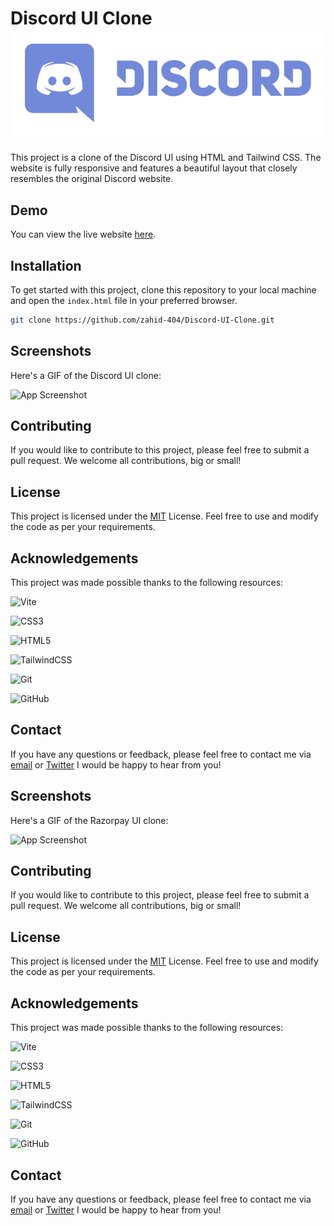 # Discord UI Clone ![Discord icon](https://github.com/zahid-404/Discord-UI-Clone/blob/main/images/discord-logo.png)


This project is a clone of the Discord UI using HTML and Tailwind CSS. The website is fully responsive and features a beautiful layout that closely resembles the original Discord website. 

## Demo

You can view the live website [here](https://discord-clone-zahid.vercel.app/).

## Installation

To get started with this project, clone this repository to your local machine and open the `index.html` file in your preferred browser.

```sh
git clone https://github.com/zahid-404/Discord-UI-Clone.git
```


## Screenshots 
Here's a GIF of the Discord UI clone:

![App Screenshot](https://github.com/zahid-404/Discord-UI-Clone/blob/main/demo.gif)


## Contributing

If you would like to contribute to this project, please feel free to submit a pull request. We welcome all contributions, big or small!



## License

This project is licensed under the [MIT](https://choosealicense.com/licenses/mit/) License. Feel free to use and modify the code as per your requirements.



## Acknowledgements

This project was made possible thanks to the following resources:

![Vite](https://img.shields.io/badge/vite-%23646CFF.svg?style=for-the-badge&logo=vite&logoColor=white) 

![CSS3](https://img.shields.io/badge/css3-%231572B6.svg?logo=css3&logoColor=white&style=for-the-badge)

![HTML5](https://img.shields.io/badge/html5-%23E34F26.svg?logo=html5&logoColor=white&style=for-the-badge)

![TailwindCSS](https://img.shields.io/badge/tailwindcss-%2338B2AC.svg?logo=tailwind-css&logoColor=white&style=for-the-badge)

![Git](https://img.shields.io/badge/git-%23F05033.svg?logo=git&logoColor=white&style=for-the-badge)

![GitHub](https://img.shields.io/badge/github-%23121011.svg?logo=github&logoColor=white&style=for-the-badge)



## Contact

If you have any questions or feedback, please feel free to contact me via [email](mailto:zahidmohammad495@gmail.com) or [Twitter](https://twitter.com/z495m) I would be happy to hear from you!
## Screenshots 
Here's a GIF of the Razorpay UI clone:

![App Screenshot](https://github.com/zahid-404/Razorpay-Clone/blob/main/demo.gif)


## Contributing

If you would like to contribute to this project, please feel free to submit a pull request. We welcome all contributions, big or small!



## License

This project is licensed under the [MIT](https://choosealicense.com/licenses/mit/) License. Feel free to use and modify the code as per your requirements.



## Acknowledgements

This project was made possible thanks to the following resources:

![Vite](https://img.shields.io/badge/vite-%23646CFF.svg?style=for-the-badge&logo=vite&logoColor=white) 

![CSS3](https://img.shields.io/badge/css3-%231572B6.svg?logo=css3&logoColor=white&style=for-the-badge)

![HTML5](https://img.shields.io/badge/html5-%23E34F26.svg?logo=html5&logoColor=white&style=for-the-badge)

![TailwindCSS](https://img.shields.io/badge/tailwindcss-%2338B2AC.svg?logo=tailwind-css&logoColor=white&style=for-the-badge)

![Git](https://img.shields.io/badge/git-%23F05033.svg?logo=git&logoColor=white&style=for-the-badge)

![GitHub](https://img.shields.io/badge/github-%23121011.svg?logo=github&logoColor=white&style=for-the-badge)



## Contact

If you have any questions or feedback, please feel free to contact me via [email](mailto:zahidmohammad495@gmail.com) or [Twitter](https://twitter.com/z495m) I would be happy to hear from you!